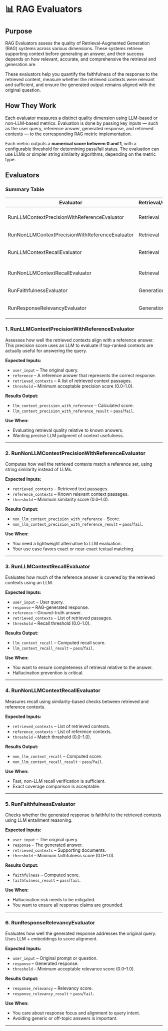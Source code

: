 # 📊 RAG Evaluators

## Purpose
RAG Evaluators assess the quality of Retrieval-Augmented Generation (RAG) systems across various dimensions. These systems retrieve supporting context before generating an answer, and their success depends on how relevant, accurate, and comprehensive the retrieval and generation are.

These evaluators help you quantify the faithfulness of the response to the retrieved content, measure whether the retrieved contexts were relevant and sufficient, and ensure the generated output remains aligned with the original question.

## How They Work
Each evaluator measures a distinct quality dimension using LLM-based or non-LLM-based metrics. Evaluation is done by passing key inputs — such as the user query, reference answer, generated response, and retrieved contexts — to the corresponding RAG metric implementation.

Each metric outputs a **numerical score between 0 and 1**, with a configurable threshold for determining pass/fail status. The evaluation can use LLMs or simpler string similarity algorithms, depending on the metric type.

## Evaluators

### Summary Table

| Evaluator                                | Retrieval/Generation | Method         | Granularity | Measures                     |
|------------------------------------------|-----------------------|----------------|-------------|------------------------------|
| RunLLMContextPrecisionWithReferenceEvaluator      | Retrieval             | LLM            | High        | Context match to reference   |
| RunNonLLMContextPrecisionWithReferenceEvaluator   | Retrieval             | String Sim.    | Low         | Context text overlap         |
| RunLLMContextRecallEvaluator                      | Retrieval             | LLM            | High        | Recall vs. answer coverage   |
| RunNonLLMContextRecallEvaluator                   | Retrieval             | String Sim.    | High        | Reference context coverage   |
| RunFaithfulnessEvaluator                          | Generation            | LLM            | High        | Truthfulness to context      |
| RunResponseRelevancyEvaluator                     | Generation            | LLM + Embed    | High        | Focus and alignment to query |


### 1. RunLLMContextPrecisionWithReferenceEvaluator

Assesses how well the retrieved contexts align with a reference answer. This precision score uses an LLM to evaluate if top-ranked contexts are actually useful for answering the query.

**Expected Inputs:**
- `user_input` – The original query.
- `reference` – A reference answer that represents the correct response.
- `retrieved_contexts` – A list of retrieved context passages.
- `threshold` – Minimum acceptable precision score (0.0–1.0).

**Results Output:**
- `llm_context_precision_with_reference` – Calculated score.
- `llm_context_precision_with_reference_result` – `pass`/`fail`.

**Use When:**
- Evaluating retrieval quality relative to known answers.
- Wanting precise LLM judgment of context usefulness.

---

### 2. RunNonLLMContextPrecisionWithReferenceEvaluator

Computes how well the retrieved contexts match a reference set, using string similarity instead of LLMs.

**Expected Inputs:**
- `retrieved_contexts` – Retrieved text passages.
- `reference_contexts` – Known relevant context passages.
- `threshold` – Minimum similarity score (0.0–1.0).

**Results Output:**
- `non_llm_context_precision_with_reference` – Score.
- `non_llm_context_precision_with_reference_result` – `pass`/`fail`.

**Use When:**
- You need a lightweight alternative to LLM evaluation.
- Your use case favors exact or near-exact textual matching.

---

### 3. RunLLMContextRecallEvaluator

Evaluates how much of the reference answer is covered by the retrieved contexts using an LLM.

**Expected Inputs:**
- `user_input` – User query.
- `response` – RAG-generated response.
- `reference` – Ground-truth answer.
- `retrieved_contexts` – List of retrieved passages.
- `threshold` – Recall threshold (0.0–1.0).

**Results Output:**
- `llm_context_recall` – Computed recall score.
- `llm_context_recall_result` – `pass`/`fail`.

**Use When:**
- You want to ensure completeness of retrieval relative to the answer.
- Hallucination prevention is critical.

---

### 4. RunNonLLMContextRecallEvaluator

Measures recall using similarity-based checks between retrieved and reference contexts.

**Expected Inputs:**
- `retrieved_contexts` – List of retrieved contexts.
- `reference_contexts` – List of reference contexts.
- `threshold` – Match threshold (0.0–1.0).

**Results Output:**
- `non_llm_context_recall` – Computed score.
- `non_llm_context_recall_result` – `pass`/`fail`.

**Use When:**
- Fast, non-LLM recall verification is sufficient.
- Exact coverage comparison is acceptable.

---

### 5. RunFaithfulnessEvaluator

Checks whether the generated response is faithful to the retrieved contexts using LLM entailment reasoning.

**Expected Inputs:**
- `user_input` – The original query.
- `response` – The generated answer.
- `retrieved_contexts` – Supporting documents.
- `threshold` – Minimum faithfulness score (0.0–1.0).

**Results Output:**
- `faithfulness` – Computed score.
- `faithfulness_result` – `pass`/`fail`.

**Use When:**
- Hallucination risk needs to be mitigated.
- You want to ensure all response claims are grounded.

---

### 6. RunResponseRelevancyEvaluator

Evaluates how well the generated response addresses the original query. Uses LLM + embeddings to score alignment.

**Expected Inputs:**
- `user_input` – Original prompt or question.
- `response` – Generated response.
- `threshold` – Minimum acceptable relevance score (0.0–1.0).

**Results Output:**
- `response_relevancy` – Relevancy score.
- `response_relevancy_result` – `pass`/`fail`.

**Use When:**
- You care about response focus and alignment to query intent.
- Avoiding generic or off-topic answers is important.

---

